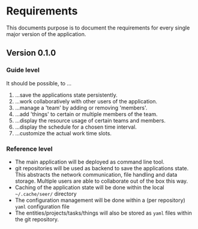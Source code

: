 # Requirements

This documents purpose is to document the requirements for every single major
version of the application.

## Version 0.1.0

### Guide level

It should be possible, to …

1. …save the applications state persistently.
2. …work collaboratively with other users of the application.
3. …manage a 'team' by adding or removing 'members'.
4. …add 'things' to certain or multiple members of the team.
5. …display the resource usage of certain teams and members.
6. …display the schedule for a chosen time interval.
7. …customize the actual work time slots.

### Reference level

- The main application will be deployed as command line tool.
- git repositories will be used as backend to save the applications state. This
  abstracts the network communication, file handling and data storage. Multiple
  users are able to collaborate out of the box this way.
- Caching of the application state will be done within the local
  `~/.cache/seer/` directory
- The configuration management will be done within a (per repository) `yaml`
  configuration file
- The entities/projects/tasks/things will also be stored as `yaml` files within
  the git repository.
